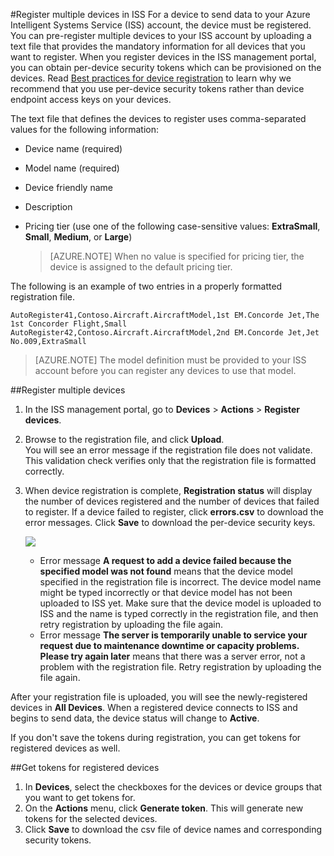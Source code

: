 <properties title="Register multiple devices using the ISS management portal" pageTitle="Register multiple devices using the ISS management portal" description="Learn how to pre-register devices in the ISS management portal." metaKeywords="Intelligent Systems,ISS,IoT,device registration" services="intelligent-systems" solutions="" documentationCenter="" authors="jdecker" manager="alanth" videoId="" scriptId="" />

<tags ms.service="intelligent-systems" ms.devlang="na" ms.topic="article" ms.tgt_pltfrm="na" ms.workload="tbd" ms.date="11/13/2014" ms.author="jdecker" ms.prod="azure">

#Register multiple devices in ISS
For a device to send data to your Azure Intelligent Systems Service (ISS) account, the device must be registered. You can pre-register multiple devices to your ISS account by uploading a text file that provides the mandatory information for all devices that you want to register. When you register devices in the ISS management portal, you can obtain per-device security tokens which can be provisioned on the devices. Read [Best practices for device registration](./iss-best-practice-device-registration.md) to learn why we recommend that you use per-device security tokens rather than device endpoint access keys on your devices.  

The text file that defines the devices to register uses comma-separated values for the following information:  

-	Device name (required)
-	Model name (required)
-	Device friendly name
-	Description
-	Pricing tier (use one of the following case-sensitive values: **ExtraSmall**, **Small**, **Medium**, or **Large**)
 
	>[AZURE.NOTE] When no value is specified for pricing tier, the device is assigned to the default pricing tier.  

The following is an example of two entries in a properly formatted registration file.  


	AutoRegister41,Contoso.Aircraft.AircraftModel,1st EM.Concorde Jet,The 1st Concorder Flight,Small
	AutoRegister42,Contoso.Aircraft.AircraftModel,2nd EM.Concorde Jet,Jet No.009,ExtraSmall  

>[AZURE.NOTE] The model definition must be provided to your ISS account before you can register any devices to use that model.   

##Register multiple devices  

1.	In the ISS management portal, go to **Devices** > **Actions** > **Register devices**.  
2.	Browse to the registration file, and click **Upload**.</br>
You will see an error message if the registration file does not validate. This validation check verifies only that the registration file is formatted correctly. 
3.	When device registration is complete, **Registration status** will display the number of devices registered and the number of devices that failed to register. If a device failed to register, click **errors.csv** to download the error messages. Click **Save** to download the per-device security keys.  

	![][1]  

	 -	Error message **A request to add a device failed because the specified model was not found** means that the device model specified in the registration file is incorrect. The device model name might be typed incorrectly or that device model has not been uploaded to ISS yet. Make sure that the device model is uploaded to ISS and the name is typed correctly in the registration file, and then retry registration by uploading the file again.
	-	Error message **The server is temporarily unable to service your request due to maintenance downtime or capacity problems. Please try again later** means that there was a server error, not a problem with the registration file. Retry registration by uploading the file again.  

After your registration file is uploaded, you will see the newly-registered devices in **All Devices**. When a registered device connects to ISS and begins to send data, the device status will change to **Active**.  

If you don't save the tokens during registration, you can get tokens for registered devices as well. 

##Get tokens for registered devices 

1.	In **Devices**, select the checkboxes for the devices or device groups that you want to get tokens for.
2.	On the **Actions** menu, click **Generate token**. This will generate new tokens for the selected devices.
3.	Click **Save** to download the csv file of device names and corresponding security tokens.


[1]: ./media/iss-device-registration-portal/iss-device-registration-portal-01.png

